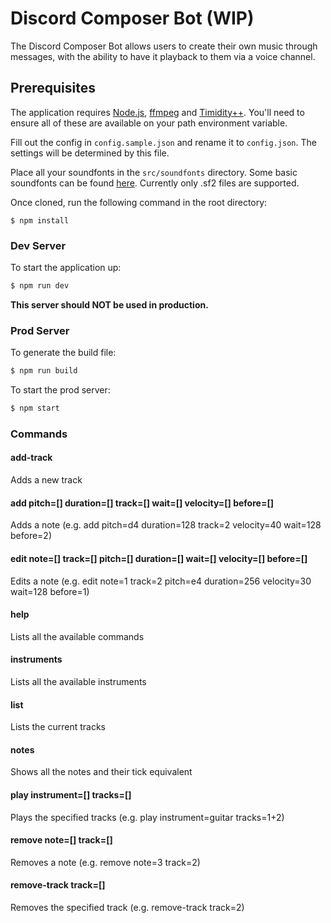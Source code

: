 # Discord Composer Bot (WIP)

The Discord Composer Bot allows users to create their own music through messages, with the ability to have it playback to them via a voice channel.

## Prerequisites

The application requires [Node.js](https://nodejs.org/en/download/), [ffmpeg](https://ffmpeg.org/download.html) and [Timidity++](https://sourceforge.net/projects/timidity/). You'll need to ensure all of these are available on your path environment variable.

Fill out the config in `config.sample.json` and rename it to `config.json`. The settings will be determined by this file.

Place all your soundfonts in the `src/soundfonts` directory. Some basic soundfonts can be found [here](http://freepats.zenvoid.org/). Currently only .sf2 files are supported.

Once cloned, run the following command in the root directory:
```
$ npm install
```

### Dev Server

To start the application up:
```sh
$ npm run dev
```

**This server should NOT be used in production.**

### Prod Server

To generate the build file:
```sh
$ npm run build
```

To start the prod server:
```sh
$ npm start
```

### Commands

#### add-track
Adds a new track

#### add pitch=[] duration=[] track=[] wait=[] velocity=[] before=[]
Adds a note (e.g. add pitch=d4 duration=128 track=2 velocity=40 wait=128 before=2)

#### edit note=[] track=[] pitch=[] duration=[] wait=[] velocity=[] before=[]
Edits a note (e.g. edit note=1 track=2 pitch=e4 duration=256 velocity=30 wait=128 before=1)

#### help
Lists all the available commands

#### instruments
Lists all the available instruments

#### list
Lists the current tracks

#### notes
Shows all the notes and their tick equivalent

#### play instrument=[] tracks=[]
Plays the specified tracks (e.g. play instrument=guitar tracks=1+2)

#### remove note=[] track=[]
Removes a note (e.g. remove note=3 track=2)

#### remove-track track=[]
Removes the specified track (e.g. remove-track track=2)
